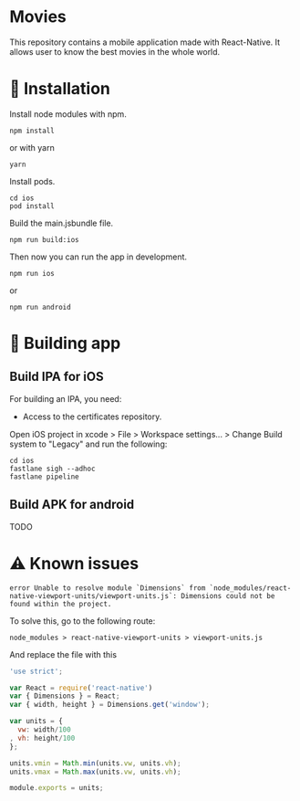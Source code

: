 # Movies

This repository contains a mobile application made with React-Native. It allows user to know the best movies in the whole world.

# :wrench: Installation

Install node modules with npm.
``` 
npm install
```
or with yarn
```
yarn 
```

Install pods.
```
cd ios
pod install
```

Build the main.jsbundle file.
```
npm run build:ios
```
Then now you can run the app in development.
```
npm run ios
```
or
```
npm run android
```
# :hammer: Building app

## Build IPA for iOS

For building an IPA, you need: 
- Access to the certificates repository.

Open iOS project in xcode > File > Workspace settings... > Change Build system to "Legacy" and run the following:
```
cd ios
fastlane sigh --adhoc
fastlane pipeline
```

## Build APK for android

TODO

# :warning: Known issues

```shell
error Unable to resolve module `Dimensions` from `node_modules/react-native-viewport-units/viewport-units.js`: Dimensions could not be found within the project.
```
To solve this, go to the following route:
```
node_modules > react-native-viewport-units > viewport-units.js
```
And replace the file with this
```javascript
'use strict';

var React = require('react-native')
var { Dimensions } = React; 
var { width, height } = Dimensions.get('window');

var units = {
  vw: width/100
, vh: height/100
};

units.vmin = Math.min(units.vw, units.vh);
units.vmax = Math.max(units.vw, units.vh);

module.exports = units;
```